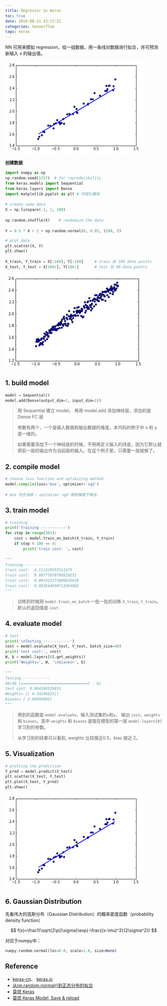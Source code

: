 ```yaml
---
title: Regressor in Keras
toc: true
date: 2019-08-21 13:17:21
categories: tensorflow
tags: keras
---
```


NN 可用来模拟 regression，给一组数据，用一条线对数据进行拟合，并可预测新输入 x 的输出值。

<!-- more -->

<img src="/images/tensorflow/keras-regressor-1.2-1.png" width="450" alt="Regressor in Keras"/>

**创建数据**

```python
import numpy as np
np.random.seed(1337)  # for reproducibility
from keras.models import Sequential
from keras.layers import Dense
import matplotlib.pyplot as plt # 可视化模块

# create some data
X = np.linspace(-1, 1, 200)

np.random.shuffle(X)    # randomize the data

Y = 0.5 * X + 2 + np.random.normal(0, 0.05, (200, ))
```


```python
# plot data
plt.scatter(X, Y)
plt.show()

X_train, Y_train = X[:160], Y[:160]     # train 前 160 data points
X_test, Y_test = X[160:], Y[160:]       # test 后 40 data points
```

<img src="/images/tensorflow/keras-regressor-1.2-2.png" width="450" />

## 1. build model


```python
model = Sequential()
model.add(Dense(output_dim=1, input_dim=1))
```
      
> 用 Sequential 建立 model， 再用 model.add 添加神经层，添加的是 Dense FC 层
>
> 参数有两个，一个是输入数据和输出数据的维度，本代码的例子中 x 和 y 是一维的。
>
> 如果需要添加下一个神经层的时候，不用再定义输入的纬度，因为它默认就把前一层的输出作为当前层的输入。在这个例子里，只需要一层就够了。

## 2. compile model

```python
# choose loss function and optimizing method
model.compile(loss='mse', optimizer='sgd')

# mse 均方误差； optimizer sgd 随机梯度下降法.
```

## 3. train model


```python
# training
print('Training -----------')
for step in range(301):
    cost = model.train_on_batch(X_train, Y_train)
    if step % 100 == 0:
        print('train cost: ', cost)

"""
Training -----------
train cost:  4.111329555511475
train cost:  0.08777070790529251
train cost:  0.007415373809635639
train cost:  0.003544030711054802
"""
```

> 训练的时候用 `model.train_on_batch` 一批一批的训练 `X_train`, `Y_train`。默认的返回值是 `cost`.

## 4. evaluate model


```python
# test
print('\nTesting ------------')
cost = model.evaluate(X_test, Y_test, batch_size=40)
print('test cost:', cost)
W, b = model.layers[0].get_weights()
print('Weights=', W, '\nbiases=', b)

"""
Testing ------------
40/40 [==============================] - 0s
test cost: 0.004269329831
Weights= [[ 0.54246825]] 
biases= [ 2.00056005]
"""
```

> 用到的函数是 `model.evaluate`，输入测试集的`x`和`y`， 输出 `cost`，`weights` 和 `biases`。其中 `weights` 和 `biases` 是取在模型的第一层 `model.layers[0]` 学习到的参数。
> 
> 从学习到的结果可以看到, weights 比较接近0.5，bias 接近 2。

## 5. Visualization


```python
# plotting the prediction
Y_pred = model.predict(X_test)
plt.scatter(X_test, Y_test)
plt.plot(X_test, Y_pred)
plt.show()

```

<img src="/images/tensorflow/keras-regressor-1.2-3.png" width="450" />

## 6. Gaussian Distribution

先看伟大的高斯分布（Gaussian Distribution）的概率密度函数（probability density function）

$$
f(x)=\frac1{\sqrt{2\pi}\sigma}\exp(-\frac{(x-\mu)^2}{2\sigma^2})
$$

对应于numpy中：

```python
numpy.random.normal(loc=0.0, scale=1.0, size=None)
```

## Reference

- [keras-cn][1]、 [keras.io][2]
- [从np.random.normal()到正态分布的拟合][3]
- [莫烦 Keras][4]
- [莫烦 Keras Model, Save & reload][5]

[1]: https://keras-cn.readthedocs.io/en/latest/backend/
[2]: https://keras.io/
[3]: https://blog.csdn.net/lanchunhui/article/details/50163669
[4]: https://morvanzhou.github.io/tutorials/machine-learning/keras/
[5]: https://morvanzhou.github.io/tutorials/machine-learning/keras/3-1-save/
[6]: https://www.cnblogs.com/vipyoumay/p/ner-chinese-keras.html